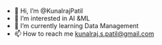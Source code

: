 - 👋 Hi, I’m @KunalrajPatil
- 👀 I’m interested in AI &ML
- 🌱 I’m currently learning Data Management
- 📫 How to reach me kunalraj.s.patil@gmail.com
<!---
KunalrajPatil/KunalrajPatil is a ✨ special ✨ repository because its `README.md` (this file) appears on your GitHub profile.
You can click the Preview link to take a look at your changes.
--->
